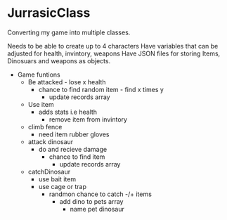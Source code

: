 # JurrasicClass 

Converting my game into multiple classes. 

Needs to be able to create up to 4 characters
Have variables that can be adjusted for health, invintory, weapons 
Have JSON files for storing Items, Dinosuars and weapons as objects.

- Game funtions
  - Be attacked - lose x health
    - chance to find random item - find x times y 
      - update records array
  - Use item
    - adds stats i.e health
      - remove item from invintory
  - climb fence
    - need item rubber gloves
  - attack dinosaur
    - do and recieve damage
      - chance to find item 
        - update records array
  - catchDinosaur
    - use bait item
    - use cage or trap
      - randmon chance to catch -/+ items
        - add dino to pets array
          - name pet dinosaur